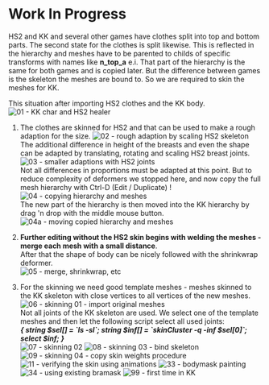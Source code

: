 # Work In Progress

HS2 and KK and several other games have clothes split into top and bottom parts. The second state for the clothes is split likewise. This is reflected in the hierarchy and meshes have to be parented to childs of specific transforms with names like **n_top_a** e.i. That part of the hierarchy is the same for both games and is copied later. But the difference between games is the skeleton the meshes are bound to. So we are required to skin the meshes for KK.

This situation after importing HS2 clothes and the KK body.  
![01 - KK char and HS2 healer](https://user-images.githubusercontent.com/104311725/234534826-2460b609-f731-4a0a-832d-df62d6ad1f1b.png)  

1. The clothes are skinned for HS2 and that can be used to make a rough adaption for the size.
![02 - rough adaption by scaling HS2 skeleton](https://user-images.githubusercontent.com/104311725/234534832-ce72177b-ef0c-453a-9ff8-56e090c8ecaa.png)  
The additional difference in height of the breasts and even the shape can be adapted by translating, rotating and scaling HS2 breast joints.
![03 - smaller adaptions with HS2 joints](https://user-images.githubusercontent.com/104311725/234534837-0a22a577-2932-4b58-a1bd-e44cc67af636.png)  
Not all differences in proportions must be adapted at this point. But to reduce complexity of deformers we stopped here, and now copy the full mesh hierarchy with Ctrl-D (Edit / Duplicate) !  
![04 - copying hierarchy and meshes](https://user-images.githubusercontent.com/104311725/234534850-df1b1d1f-d841-46cf-845f-efcaac5a77a9.png)  
The new part of the hierarchy is then moved into the KK hierarchy by drag 'n drop with the middle mouse button.  
![04a - moving copied hierarchy and meshes](https://user-images.githubusercontent.com/104311725/234534858-3a048369-007f-41e4-8865-bf5d9bb5b9b4.png)  

2. **Further editing without the HS2 skin begins with welding the meshes - merge each mesh with a small distance**.  
After that the shape of body can be nicely followed with the shrinkwrap deformer.  
![05 - merge, shrinkwrap, etc](https://user-images.githubusercontent.com/104311725/234534861-a16bb50d-3c6b-43db-a7d8-fe64b06fd9be.png)  
3. For the skinning we need good template meshes - meshes skinned to the KK skeleton with close vertices to all vertices of the new meshes.  
![06 - skinning 01 - import original meshes](https://user-images.githubusercontent.com/104311725/234534865-d9c6d551-74cf-441f-90ed-688d89990429.png)  
Not all joints of the KK skeleton are used. We select one of the template meshes and then let the following script select all used joints:  
_**{ string $sel[] = \`ls -sl\`; string $inf[] = \`skinCluster -q -inf $sel[0]\`; select $inf; }**_  
![07 - skinning 02](https://user-images.githubusercontent.com/104311725/234534869-6f5083b4-9a50-4c72-abbe-1fc0c51b48e3.png)
![08 - skinning 03 - bind skeleton](https://user-images.githubusercontent.com/104311725/234534874-fbfefa3b-c3d5-4c90-9ced-d17bb2b0b09b.png)
![09 - skinning 04 - copy skin weights procedure](https://user-images.githubusercontent.com/104311725/234534883-99090064-547a-483d-89da-0cba163b124f.png)
![11 - verifying the skin using animations](https://user-images.githubusercontent.com/104311725/234534886-f749e604-e98c-4190-9072-d67d07a219fe.png)
![33 - bodymask painting](https://user-images.githubusercontent.com/104311725/234534894-e797a5a3-fe68-4a50-bda8-63c89165a584.png)
![34 - using existing bramask](https://user-images.githubusercontent.com/104311725/234534898-85150542-099b-4aa4-b504-9bb8e3bdd927.png)
![99 - first time in KK](https://user-images.githubusercontent.com/104311725/234534904-807ece96-8512-43fb-b97b-62ddd3b1cced.png)
